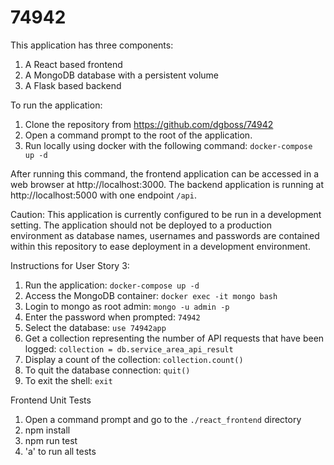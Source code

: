 # 74942

This application has three components:
1. A React based frontend
2. A MongoDB database with a persistent volume
3. A Flask based backend

To run the application:
1. Clone the repository from https://github.com/dgboss/74942
2. Open a command prompt to the root of the application.
3. Run locally using docker with the following command: `docker-compose up -d`

After running this command, the frontend application can be accessed in a web browser at http://localhost:3000.
The backend application is running at http://localhost:5000 with one endpoint `/api`.

Caution: This application is currently configured to be run in a development setting. The application should not be deployed to a production environment as database names, usernames and passwords are contained within this repository to ease deployment in a development environment.

Instructions for User Story 3:
1. Run the application: `docker-compose up -d`
2. Access the MongoDB container: `docker exec -it mongo bash`
3. Login to mongo as root admin: `mongo -u admin -p`
4. Enter the password when prompted: `74942`
5. Select the database: `use 74942app`
6. Get a collection representing the number of API requests that have been logged: `collection = db.service_area_api_result`
7. Display a count of the collection: `collection.count()`
8. To quit the database connection: `quit()`
9. To exit the shell: `exit`

Frontend Unit Tests
1. Open a command prompt and go to the `./react_frontend` directory
2. npm install
3. npm run test
4. 'a' to run all tests